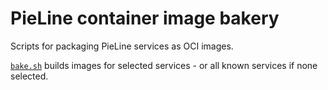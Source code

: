# PieLine container image bakery

Scripts for packaging PieLine services as OCI images.

[`bake.sh`](bake.sh) builds images for selected services - or all known services if none selected.
